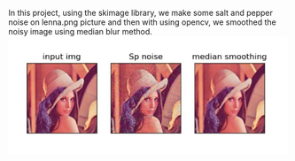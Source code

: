 In this project, using the skimage library, we make some salt and pepper noise on lenna.png picture and then with using opencv, we smoothed the noisy image using median blur method.</br>
![](result.JPG)
